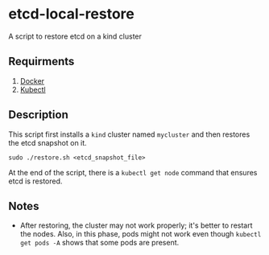 # etcd-local-restore
A script to restore etcd on a kind cluster 

## Requirments
1. [Docker](https://docs.docker.com/engine/install/ubuntu/)
2. [Kubectl](https://kubernetes.io/docs/tasks/tools/install-kubectl-linux/#install-kubectl-binary-with-curl-on-linux)

## Description
This script first installs a `kind` cluster named `mycluster` and then restores the etcd snapshot on it.

```
sudo ./restore.sh <etcd_snapshot_file>
```

At the end of the script, there is a `kubectl get node` command that ensures etcd is restored.

## Notes
+ After restoring, the cluster may not work properly; it's better to restart the nodes. Also, in this phase, pods might not work even though `kubectl get pods -A` shows that some pods are present.
